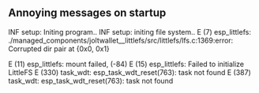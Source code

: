 
## Annoying messages on startup

INF setup: Initing program..
INF setup: initing file system..
E (7) esp_littlefs: ./managed_components/joltwallet__littlefs/src/littlefs/lfs.c:1369:error: Corrupted dir pair at {0x0, 0x1}

E (11) esp_littlefs: mount failed,  (-84)
E (15) esp_littlefs: Failed to initialize LittleFS
E (330) task_wdt: esp_task_wdt_reset(763): task not found
E (387) task_wdt: esp_task_wdt_reset(763): task not found

